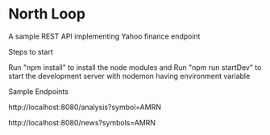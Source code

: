 # North Loop

A sample REST API implementing Yahoo finance endpoint

Steps to start

Run "npm install" to install the node modules and Run "npm run startDev" to start the development server with nodemon having environment variable

Sample Endpoints

http://localhost:8080/analysis?symbol=AMRN

http://localhost:8080/news?symbols=AMRN
